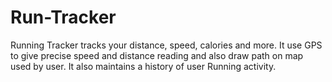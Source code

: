 # Run-Tracker
Running Tracker tracks your distance, speed, calories and more. 
It use GPS to give precise speed and distance reading and also draw path on map used by user.
It also maintains a history of user Running activity.
